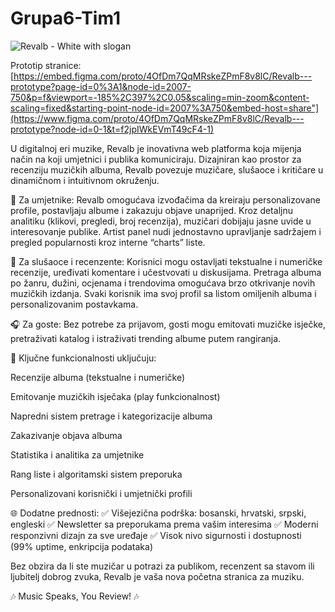 # Grupa6-Tim1

![Revalb - White with slogan](https://github.com/user-attachments/assets/6abdefe5-dd62-4d10-9460-171ae26f31bf)


Prototip stranice: [https://embed.figma.com/proto/4OfDm7QqMRskeZPmF8v8lC/Revalb---prototype?page-id=0%3A1&node-id=2007-750&p=f&viewport=-185%2C397%2C0.05&scaling=min-zoom&content-scaling=fixed&starting-point-node-id=2007%3A750&embed-host=share"](https://www.figma.com/proto/4OfDm7QqMRskeZPmF8v8lC/Revalb---prototype?node-id=0-1&t=f2jpIWkEVmT49cF4-1)

U digitalnoj eri muzike, Revalb je inovativna web platforma koja mijenja način na koji umjetnici i publika komuniciraju. Dizajniran kao prostor za recenziju muzičkih albuma, Revalb povezuje muzičare, slušaoce i kritičare u dinamičnom i intuitivnom okruženju.

🎵 Za umjetnike:
Revalb omogućava izvođačima da kreiraju personalizovane profile, postavljaju albume i zakazuju objave unaprijed. Kroz detaljnu analitiku (klikovi, pregledi, broj recenzija), muzičari dobijaju jasne uvide u interesovanje publike. Artist panel nudi jednostavno upravljanje sadržajem i pregled popularnosti kroz interne “charts” liste.

💬 Za slušaoce i recenzente:
Korisnici mogu ostavljati tekstualne i numeričke recenzije, uređivati komentare i učestvovati u diskusijama. Pretraga albuma po žanru, dužini, ocjenama i trendovima omogućava brzo otkrivanje novih muzičkih izdanja. Svaki korisnik ima svoj profil sa listom omiljenih albuma i personalizovanim postavkama.

🎧 Za goste:
Bez potrebe za prijavom, gosti mogu emitovati muzičke isječke, pretraživati katalog i istraživati trending albume putem rangiranja.

🧩 Ključne funkcionalnosti uključuju:

Recenzije albuma (tekstualne i numeričke)

Emitovanje muzičkih isječaka (play funkcionalnost)

Napredni sistem pretrage i kategorizacije albuma

Zakazivanje objava albuma

Statistika i analitika za umjetnike

Rang liste i algoritamski sistem preporuka

Personalizovani korisnički i umjetnički profili

🌐 Dodatne prednosti:
✅ Višejezična podrška: bosanski, hrvatski, srpski, engleski
✅ Newsletter sa preporukama prema vašim interesima
✅ Moderni responzivni dizajn za sve uređaje
✅ Visok nivo sigurnosti i dostupnosti (99% uptime, enkripcija podataka)

Bez obzira da li ste muzičar u potrazi za publikom, recenzent sa stavom ili ljubitelj dobrog zvuka, Revalb je vaša nova početna stranica za muziku.

🎶 Music Speaks, You Review! 🎶
